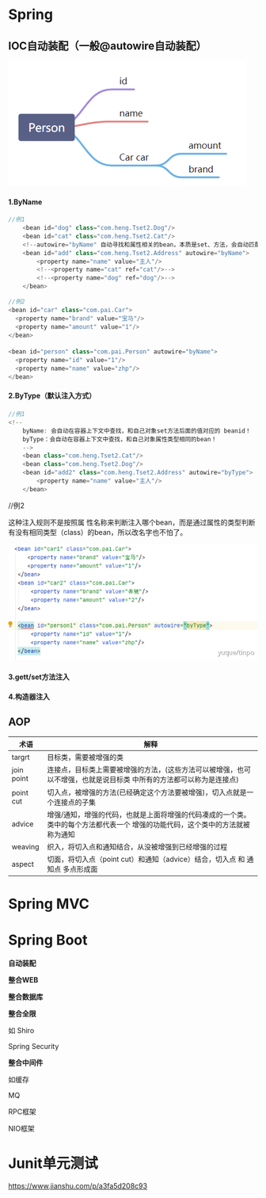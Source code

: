 # Spring

## IOC自动装配（一般@autowire自动装配）

![image-20210805194917187](img/image-20210805194917187.png)

#### 1.ByName

```java
//例1
    <bean id="dog" class="com.heng.Tset2.Dog"/>
    <bean id="cat" class="com.heng.Tset2.Cat"/>
    <!--autowire="byName" 自动寻找和属性相关的bean，本质是set、方法，会自动匹配个个bean-->
    <bean id="add" class="com.heng.Tset2.Address" autowire="byName">
        <property name="name" value="主人"/>
        <!--<property name="cat" ref="cat"/>-->
        <!--<property name="dog" ref="dog"/>-->
    </bean>

```

```java
//例2
<bean id="car" class="com.pai.Car">
  <property name="brand" value="宝马"/>
  <property name="amount" value="1"/>
</bean>

<bean id="person" class="com.pai.Person" autowire="byName">
  <property name="id" value="1"/>
  <property name="name" value="zhp"/>
</bean>
```



#### 2.ByType（默认注入方式）

```java
//例1 
<!--
    byName: 会自动在容器上下文中查找，和自己对象set方法后面的值对应的 beanid！
    byType：会自动在容器上下文中查找，和自己对象属性类型相同的bean！
    -->
    <bean class="com.heng.Tset2.Cat"/>
    <bean class="com.heng.Tset2.Dog"/>
    <bean id="add2" class="com.heng.Tset2.Address" autowire="byType">
        <property name="name" value="主人"/>
    </bean>

```

//例2

这种注入规则不是按照属 性名称来判断注入哪个bean，而是通过属性的类型判断有没有相同类型（class）的bean，所以改名字也不怕了。

![image.png](img/1607163519904-c3c9c4ee-7a63-4e64-bc17-08877254f95d.png)

#### 3.gett/set方法注入

#### 4.构造器注入



## AOP

| 术语       | 解释                                                         |
| ---------- | ------------------------------------------------------------ |
| targrt     | 目标类，需要被增强的类                                       |
| join point | 连接点，目标类上需要被增强的方法，(这些方法可以被增强，也可以不增强，也就是说目标类 中所有的方法都可以称为是连接点) |
| point cut  | 切入点，被增强的方法(已经确定这个方法要被增强)，切入点就是一个连接点的子集 |
| advice     | 增强/通知，增强的代码，也就是上面将增强的代码凑成的一个类。类中的每个方法都代表一个 增强的功能代码，这个类中的方法就被称为通知 |
| weaving    | 织入，将切入点和通知结合，从没被增强到已经增强的过程         |
| aspect     | 切面，将切入点（point cut）和通知（advice）结合，切入点 和 通知点 多点形成面 |



























# Spring MVC











# Spring Boot

**自动装配**



**整合WEB**



**整合数据库**



**整合全限**

如 Shiro

Spring Security



**整合中间件**

如缓存

MQ

RPC框架

NIO框架

# Junit单元测试

https://www.jianshu.com/p/a3fa5d208c93